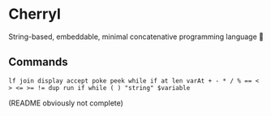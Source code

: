 # Cherryl
String-based, embeddable, minimal concatenative programming language 🌸

## Commands
```lf join display accept poke peek while if at len varAt + - * / % == < > <= >= != dup run if while ( ) "string" $variable```

(README obviously not complete)
